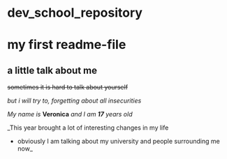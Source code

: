 # dev_school_repository
# my first readme-file
a little talk about me
----------------------
~~sometimes it is hard to talk about yourself~~

*but i will try to, forgetting about all insecurities*

*My name is* **Veronica** *and I am **17** years old*

_This year brought a lot of interesting changes in my life 

- obviously I am talking about my university and people surrounding me now_